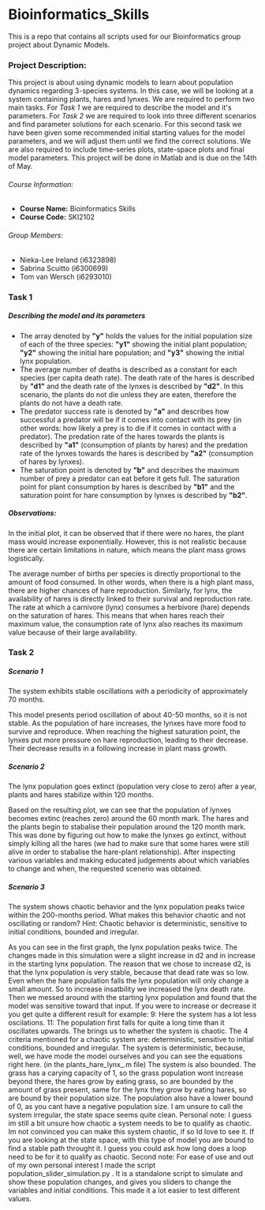 # Bioinformatics_Skills

This is a repo that contains all scripts used for our Bioinformatics group project about Dynamic Models. 

### Project Description:  
This project is about using dynamic models to learn about population dynamics regarding 3-species systems. In this case, we will be looking at a system containing plants, hares and lynxes. We are required to perform two main tasks. For *Task 1* we are required to describe the model and it's parameters. For *Task 2* we are required to look into three different scenarios and find parameter solutions for each scenario. For this second task we have been given some recommended initial starting values for the model parameters, and we will adjust them until we find the correct solutions.  We are also required to include time-series plots, state-space plots and final model parameters. This project will be done in Matlab and is due on the 14th of May. 


###### Course Information:
- **Course Name:** Bioinformatics Skills
- **Course Code:** SKI2102

###### Group Members:
- Nieka-Lee Ireland (i6323898)  
- Sabrina Scuitto (i6300699)  
- Tom van Wersch (i6293010)  


### Task 1
##### *Describing the model and its parameters*

- The array denoted by **"y"** holds the values for the initial population size of each of the three species: **"y1"** showing the initial plant population; **"y2"** showing the initial hare population; and **"y3"** showing the initial lynx population.
- The average number of deaths is described as a constant for each species (per capita death rate). The death rate of the hares is described by **"d1"** and the death rate of the lynxes is described by **"d2"**. In this scenario, the plants do not die unless they are eaten, therefore the plants do not have a death rate.
- The predator success rate is denoted by **"a"** and describes how successful a predator will be if it comes into contact with its prey (in other words: how likely a prey is to die if it comes in contact with a predator). The predation rate of the hares towards the plants is described by **"a1"** (consumption of plants by hares) and the predation rate of the lynxes towards the hares is described by **"a2"** (consumption of hares by lynxes).
- The saturation point is denoted by **"b"** and describes the maximum number of prey a predator can eat before it gets full. The saturation point for plant consumption by hares is described by **"b1"** and the saturation point for hare consumption by lynxes is described by **"b2"**. 



##### *Observations:*
In the initial plot, it can be observed that if there were no hares, the plant mass would increase exponentially. However, this is not realistic because there are certain limitations in nature, which means the plant mass grows logistically. 

The average number of births per species is directly proportional to the amount of food consumed. In other words, when there is a high plant mass, there are higher chances of hare reproduction. Similarly, for lynx, the availability of hares is directly linked to their survival and reproduction rate.
The rate at which a carnivore (lynx) consumes a herbivore (hare) depends on the saturation of hares. This means that when hares reach their maximum value, the consumption rate of lynx also reaches its maximum value because of their large availability.


### Task 2
##### Scenario 1
The system exhibits stable oscillations with a periodicity of approximately 70 months.


This model presents period oscillation of about 40-50 months, so it is not stable. As the population of hare increases, the lynxes have more food to survive and reproduce. When reaching the highest saturation point, the lynxes put more pressure on hare reproduction, leading to their decrease. Their decrease results in a following increase in plant mass growth. 

##### Scenario 2
The lynx population goes extinct (population very close to zero) after a year, plants and hares stabilize within 120 months.


Based on the resulting plot, we can see that the population of lynxes becomes extinc (reaches zero) around the 60 month mark. The hares and the plants begin to stabalise their population around the 120 month mark. This was done by figuring out how to make the lynxes go extinct, without simply killing all the hares (we had to make sure that some hares were still alive in order to stabalise the hare-plant relationship). After inspecting various variables and making educated judgements about which variables to change and when, the requested  scenerio was obtained. 


##### Scenario 3
The system shows chaotic behavior and the lynx population peaks twice within the 200-months period. What makes this behavior chaotic and not oscillating or random? Hint: Chaotic behavior is deterministic, sensitive to initial conditions, bounded and irregular.


As you can see in the first graph, the lynx population peaks twice. 
The changes made in this simulation were a slight increase in d2 and in increase in the starting lynx population. The reason that we chose to increase d2, is that the lynx population is very stable, because that dead rate was so low. Even when the hare population falls the lynx population will only change a small amount. So to increase insatbility we increased the lynx death rate. 
Then we messed around with the starting lynx population and found that the model was sensitive toward that input. If you were to increase or decrease it you get quite a different result for example:
9: Here the system has a lot less oscilations. 
11: The population first falls for quite a long time than it oscillates upwards. 
The brings us to whether the system is chaotic. The 4 criteria mentioned for a chaotic system are: deterministic, sensitive to initial conditions, bounded and irregular. 
The system is deterministic, because, well, we have mode the model ourselves and you can see the equations right here. (in the plants_hare_lynx_.m file)
The system is also bounded. The grass has a carying capacity of 1, so the grass population wont increase beyond there, the hares grow by eating grass, so are bounded by the amount of grass present, same for the lynx they grow by eating hares, so are bound by their population size. The population also have a lower bound of 0, as you cant have a negative population size. 
I am unsure to call the system irregular, the state space seems quite clean. 
Personal note: I guess im still a bit unsure how chaotic a system needs to be to qualify as chaotic. 
Im not convinced you can make this system chaotic, if so Id love to see it. If you are looking at the state space, with this type of model you are bound to find a stable path throught it. I guess you could ask how long does a loop need to be for it to qualify as chaotic. 
Second note: For ease of use and out of my own personal interest I made the script population_slider_simulation.py . It is a standalone script to simulate and show these population changes, and gives you sliders to change the variables and initial conditions. This made it a lot easier to test different values. 





